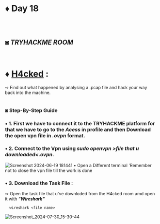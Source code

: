 # ♦ Day 18
</br>
</br>

## ◙ ***TRYHACKME ROOM***
 </br>
 
# ♦ [H4cked](https://tryhackme.com/r/room/h4cked) : 
   ⇨ Find out what happened by analysing a .pcap file and hack your way back into the machine. 
   </br>
   </br>
### ◙ Step-By-Step Guide 



### • 1. First we have to connect it to the TRYHACKME platform for that we have to go to the ***Acess*** in profile and then Download the open vpn file in ***.ovpn*** format.


### • 2. Connect to the Vpn using ***sudo openvpn >file that u downloaded<.ovpn***.

![Screenshot 2024-06-19 181441](https://github.com/Izumi0XD/CYBER_SECURITY_NOTES/assets/141332753/9f832b05-537c-4f1a-b5ee-0be45087e526)
• Open a Different terminal 'Remember not to close the vpn file till the work is done

### • 3. Download the Task File :
   ⇨ Open the task file that u've downloded from the H4cked room amd open it with ***"Wireshark"***
   
      wireshark <file name>

![Screenshot_2024-07-30_15-30-44](https://github.com/user-attachments/assets/6f458a07-b1a8-44b2-b7c8-6256592c1730)
